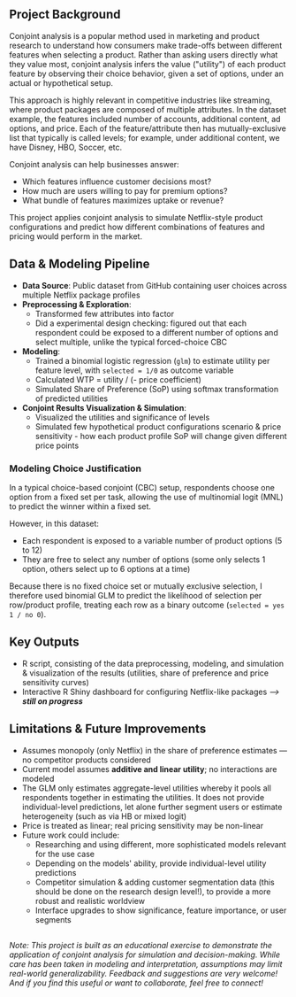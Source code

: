 ## **Project Background**

Conjoint analysis is a popular method used in marketing and product research to understand how consumers make trade-offs between different features when selecting a product. 
Rather than asking users directly what they value most, conjoint analysis infers the value ("utility") of each product feature by observing their choice behavior, given a set of options, under an actual or hypothetical setup.

This approach is highly relevant in competitive industries like streaming, where product packages are composed of multiple attributes. 
In the dataset example, the features included number of accounts, additional content, ad options, and price.
Each of the feature/attribute then has mutually-exclusive list that typically is called levels; for example, under additional content, we have Disney, HBO, Soccer, etc.  

Conjoint analysis can help businesses answer:
- Which features influence customer decisions most?
- How much are users willing to pay for premium options?
- What bundle of features maximizes uptake or revenue?

This project applies conjoint analysis to simulate Netflix-style product configurations and predict how different combinations of features and pricing would perform in the market. 


## Data & Modeling Pipeline

- **Data Source**: Public dataset from GitHub containing user choices across multiple Netflix package profiles
- **Preprocessing & Exploration**:
  - Transformed few attributes into factor
  - Did a experimental design checking: figured out that each respondent could be exposed to a different number of options and select multiple, unlike the typical forced-choice CBC
- **Modeling**:
  - Trained a binomial logistic regression (`glm`) to estimate utility per feature level, with `selected = 1/0` as outcome variable
  - Calculated WTP = utility / (- price coefficient)
  - Simulated Share of Preference (SoP) using softmax transformation of predicted utilities
- **Conjoint Results Visualization & Simulation**:
  - Visualized the utilities and significance of levels
  - Simulated few hypothetical product configurations scenario & price sensitivity - how each product profile SoP will change given different price points

### Modeling Choice Justification

In a typical choice-based conjoint (CBC) setup, respondents choose one option from a fixed set per task, allowing the use of multinomial logit (MNL) to predict the winner within a fixed set.

However, in this dataset:
- Each respondent is exposed to a variable number of product options (5 to 12)
- They are free to select any number of options (some only selects 1 option, others select up to 6 options at a time)

Because there is no fixed choice set or mutually exclusive selection, I therefore used binomial GLM to predict the likelihood of selection per row/product profile, 
treating each row as a binary outcome (`selected = yes 1 / no 0`).


## Key Outputs

- R script, consisting of the data preprocessing, modeling, and simulation & visualization of the results (utilities, share of preference and price sensitivity curves)
- Interactive R Shiny dashboard for configuring Netflix-like packages _--> **still on progress**_


## Limitations & Future Improvements

- Assumes monopoly (only Netflix) in the share of preference estimates — no competitor products considered
- Current model assumes **additive and linear utility**; no interactions are modeled
- The GLM only estimates aggregate-level utilities whereby it pools all respondents together in estimating the utilities.
  It does not provide individual-level predictions, let alone further segment users or estimate heterogeneity (such as via HB or mixed logit)
- Price is treated as linear; real pricing sensitivity may be non-linear
- Future work could include:
  - Researching and using different, more sophisticated models relevant for the use case
  - Depending on the models' ability, provide individual-level utility predictions
  - Competitor simulation & adding customer segmentation data (this should be done on the research design level!), to provide a more robust and realistic worldview
  - Interface upgrades to show significance, feature importance, or user segments


##
_Note: This project is built as an educational exercise to demonstrate the application of conjoint analysis for simulation and decision-making. 
While care has been taken in modeling and interpretation, assumptions may limit real-world generalizability. 
Feedback and suggestions are very welcome! And if you find this useful or want to collaborate, feel free to connect!_

